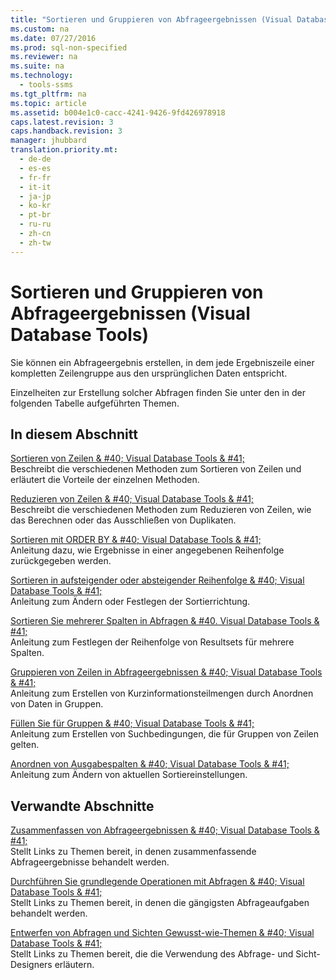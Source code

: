 ```yaml
---
title: "Sortieren und Gruppieren von Abfrageergebnissen (Visual Database Tools)"
ms.custom: na
ms.date: 07/27/2016
ms.prod: sql-non-specified
ms.reviewer: na
ms.suite: na
ms.technology: 
  - tools-ssms
ms.tgt_pltfrm: na
ms.topic: article
ms.assetid: b004e1c0-cacc-4241-9426-9fd426978918
caps.latest.revision: 3
caps.handback.revision: 3
manager: jhubbard
translation.priority.mt: 
  - de-de
  - es-es
  - fr-fr
  - it-it
  - ja-jp
  - ko-kr
  - pt-br
  - ru-ru
  - zh-cn
  - zh-tw
---
```

# Sortieren und Gruppieren von Abfrageergebnissen (Visual Database Tools)
Sie können ein Abfrageergebnis erstellen, in dem jede Ergebniszeile einer kompletten Zeilengruppe aus den ursprünglichen Daten entspricht.  
  
Einzelheiten zur Erstellung solcher Abfragen finden Sie unter den in der folgenden Tabelle aufgeführten Themen.  
  
## In diesem Abschnitt  
[Sortieren von Zeilen & #40; Visual Database Tools & #41;](../content/Sort-Rows--Visual-Database-Tools-.md)  
Beschreibt die verschiedenen Methoden zum Sortieren von Zeilen und erläutert die Vorteile der einzelnen Methoden.  
  
[Reduzieren von Zeilen & #40; Visual Database Tools & #41;](../content/Collapse-Groups-of-Rows--Visual-Database-Tools-.md)  
Beschreibt die verschiedenen Methoden zum Reduzieren von Zeilen, wie das Berechnen oder das Ausschließen von Duplikaten.  
  
[Sortieren mit ORDER BY & #40; Visual Database Tools & #41;](../content/Sort-with-ORDER-BY--Visual-Database-Tools-.md)  
Anleitung dazu, wie Ergebnisse in einer angegebenen Reihenfolge zurückgegeben werden.  
  
[Sortieren in aufsteigender oder absteigender Reihenfolge & #40; Visual Database Tools & #41;](../content/Sort-in-Ascending-or-Descending-Order--Visual-Database-Tools-.md)  
Anleitung zum Ändern oder Festlegen der Sortierrichtung.  
  
[Sortieren Sie mehrerer Spalten in Abfragen & #40. Visual Database Tools & #41;](../content/Sort-Multiple-Columns-in-Queries--Visual-Database-Tools-.md)  
Anleitung zum Festlegen der Reihenfolge von Resultsets für mehrere Spalten.  
  
[Gruppieren von Zeilen in Abfrageergebnissen & #40; Visual Database Tools & #41;](../content/Group-Rows-in-Query-Results--Visual-Database-Tools-.md)  
Anleitung zum Erstellen von Kurzinformationsteilmengen durch Anordnen von Daten in Gruppen.  
  
[Füllen Sie für Gruppen & #40; Visual Database Tools & #41;](../content/Specify-Conditions-for-Groups--Visual-Database-Tools-.md)  
Anleitung zum Erstellen von Suchbedingungen, die für Gruppen von Zeilen gelten.  
  
[Anordnen von Ausgabespalten & #40; Visual Database Tools & #41;](../content/Reorder-Output-Columns--Visual-Database-Tools-.md)  
Anleitung zum Ändern von aktuellen Sortiereinstellungen.  
  
## Verwandte Abschnitte  
[Zusammenfassen von Abfrageergebnissen & #40; Visual Database Tools & #41;](../content/Summarize-Query-Results--Visual-Database-Tools-.md)  
Stellt Links zu Themen bereit, in denen zusammenfassende Abfrageergebnisse behandelt werden.  
  
[Durchführen Sie grundlegende Operationen mit Abfragen & #40; Visual Database Tools & #41;](../content/Perform-Basic-Operations-with-Queries--Visual-Database-Tools-.md)  
Stellt Links zu Themen bereit, in denen die gängigsten Abfrageaufgaben behandelt werden.  
  
[Entwerfen von Abfragen und Sichten Gewusst-wie-Themen & #40; Visual Database Tools & #41;](../content/Design-Queries-and-Views-How-to-Topics--Visual-Database-Tools-.md)  
Stellt Links zu Themen bereit, die die Verwendung des Abfrage- und Sicht-Designers erläutern.  
  
